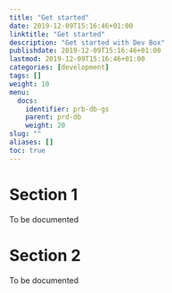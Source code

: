 ```yaml
---
title: "Get started"
date: 2019-12-09T15:16:46+01:00
linktitle: "Get started"
description: "Get started with Dev Box"
publishdate: 2019-12-09T15:16:46+01:00
lastmod: 2019-12-09T15:16:46+01:00
categories: [development]
tags: []
weight: 10
menu:
  docs:
    identifier: prb-db-gs
    parent: prd-db
    weight: 20
slug: ""
aliases: []
toc: true
---
```


# Section 1

To be documented

# Section 2

To be documented
